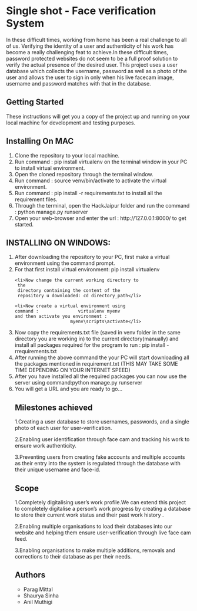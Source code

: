 # Single shot - Face verification System 

In these difficult times, working from home has been a real challenge to all of us. Verifying the identity of a user and authenticity of his work has become a really challenging feat to achieve.In these difficult times, password protected websites do not seem to be a full proof solution to verify the actual presence of the desired user. This project uses a user database which collects the username, password as well as a photo of the user and allows the user to sign in only when his live facecam image, username and password matches with that in the database.

## Getting Started

These instructions will get you a copy of the project up and running on your local machine for development and testing purposes.

## Installing On MAC
<ol>
<li>Clone the repository to your local machine.</li>

<li>Run command : pip install virtualenv on the terminal window in your PC to install virtual environment.</li>

<li>Open the cloned repository through the terminal window.</li>

<li>Run command : source venv/bin/activate to activate the virtual environment.</li>

<li>Run command : pip install -r requirements.txt to install all the requirement files.</li>

<li>Through the terminal, open the HackJaipur folder and run the command : python manage.py runserver</li>

<li>Open your web-browser and enter the url : http://127.0.0.1:8000/ to get started.</li>
</ol>

## INSTALLING ON WINDOWS:
<ol>
<li>After downloading the repository to your PC, first make a virtual environment using the command prompt.
	<li>For that first install virtual environment:  
                         pip install virtualenv</li>

	<li>Now change the current working directory to        
     the   
     directory containing the content of the     
     repository u downloaded: cd directory_path</li>

	<li>Now create a virtual environment using    
    command :               virtualenv myenv
	and then activate you environment : 
                         myenv\scripts\activate</li>

<li>Now copy the requirements.txt file (saved in venv folder in the same directory you are working in) to the current directory(manually)  and install all packages required for the program to run : pip install -rrequirements.txt </li>
<li>After running the above command the your PC will start downloading all the packages mentioned in requirement.txt
(THIS MAY TAKE SOME TIME DEPENDING ON YOUR INTERNET SPEED)
</li>
<li>After you have installed all the required packages you can now use the server using command:python manage.py runserver
</li>
<li>You will get a URL and you are ready to go...</li>



## Milestones achieved

1.Creating a user database to store usernames, passwords, and a single    photo of each user for user-verification.

2.Enabling user identification through face cam and tracking his work to ensure work authenticity.

3.Preventing users from creating fake accounts and multiple accounts as their entry into the system is regulated through the database with their unique username and face-id.

## Scope

1.Completely digitalising user’s work profile.We can extend this project to completely digitalise a person’s work progress by creating a database to store their current work status and their past work history .

2.Enabling multiple organisations to load their databases into our website and helping them ensure user-verification through live face cam feed.

3.Enabling organisations to make multiple additions, removals and corrections to their database as per their needs.

## Authors

- Parag Mittal
- Shaurya Sinha
- Anil Muthigi


	
